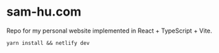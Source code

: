 # sam-hu.com

Repo for my personal website implemented in React + TypeScript + Vite.

`yarn install && netlify dev`
